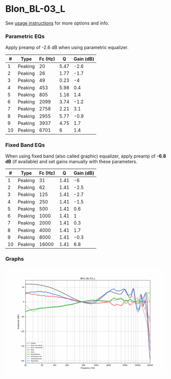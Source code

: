 # Blon_BL-03_L
See [usage instructions](https://github.com/jaakkopasanen/AutoEq#usage) for more options and info.

### Parametric EQs
Apply preamp of -2.6 dB when using parametric equalizer.

|   # | Type    |   Fc (Hz) |    Q |   Gain (dB) |
|-----|---------|-----------|------|-------------|
|   1 | Peaking |        20 | 5.47 |        -2.6 |
|   2 | Peaking |        26 | 1.77 |        -1.7 |
|   3 | Peaking |        49 | 0.23 |        -4   |
|   4 | Peaking |       453 | 5.98 |         0.4 |
|   5 | Peaking |       805 | 1.16 |         1.4 |
|   6 | Peaking |      2099 | 3.74 |        -1.2 |
|   7 | Peaking |      2758 | 2.21 |         3.1 |
|   8 | Peaking |      2955 | 5.77 |        -0.9 |
|   9 | Peaking |      3937 | 4.75 |         1.7 |
|  10 | Peaking |      6701 | 6    |         1.4 |

### Fixed Band EQs
When using fixed band (also called graphic) equalizer, apply preamp of **-6.8 dB** (if available) and set gains manually with these parameters.

|   # | Type    |   Fc (Hz) |    Q |   Gain (dB) |
|-----|---------|-----------|------|-------------|
|   1 | Peaking |        31 | 1.41 |        -6   |
|   2 | Peaking |        62 | 1.41 |        -2.5 |
|   3 | Peaking |       125 | 1.41 |        -2.7 |
|   4 | Peaking |       250 | 1.41 |        -1.5 |
|   5 | Peaking |       500 | 1.41 |         0.6 |
|   6 | Peaking |      1000 | 1.41 |         1   |
|   7 | Peaking |      2000 | 1.41 |         0.3 |
|   8 | Peaking |      4000 | 1.41 |         1.7 |
|   9 | Peaking |      8000 | 1.41 |        -0.3 |
|  10 | Peaking |     16000 | 1.41 |         6.8 |

### Graphs
![](./Blon_BL-03_L.png)
